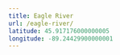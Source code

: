 ```yaml
---
title: Eagle River
url: /eagle-river/
latitude: 45.917176000000005
longitude: -89.24429900000001
---
```

